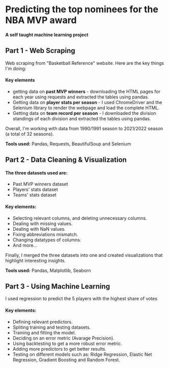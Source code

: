 # Predicting the top nominees for the NBA MVP award 
#### A self taught machine learning project

## Part 1 - Web Scraping

Web scraping from "Basketball Reference" website.
Here are the key things I'm doing:

#### Key elements
* getting data on **past MVP winners** - downloading the HTML pages for each year using requests and extracted the tables using pandas.
* Getting data on **player stats per season** - I used ChromeDriver and the Selenium library to render the webpage and load the complete HTML.
* Getting data on **team record per season** - I downloaded the division standings of each division and extracted the tables using pandas.

Overall, I'm working with data from 1990/1991 season to 2021/2022 season (a total of 32 seasons).

**Tools used:** Pandas, Requests, BeautifulSoup and Selenium

## Part 2 - Data Cleaning & Visualization

#### The three datasets used are:
* Past MVP winners dataset
* Players' stats dataset
* Teams' stats dataset

#### Key elements:
* Selecting relevant columns, and deleting unnecessary columns.
* Dealing with missing values.
* Dealing with NaN values.
* Fixing abbreviations mismatch.
* Changing datatypes of columns.
* And more...

Finally, I merged the three datasets into one and created visualizations that highlight interesting insights.

**Tools used:** Pandas, Matplotlib, Seaborn

## Part 3 - Using Machine Learning
I used regression to predict the 5 players with the highest share of votes

#### Key elements:
* Defining relevant predictors.
* Spliting training and testing datasets.
* Training and fitting the model.
* Deciding on an error metric (Avarage Precision).
* Using backtesting to get a more robust error metric.
* Adding more predictors to get better results.
* Testing on different models such as: Ridge Regression, Elastic Net Regression, Gradient Boosting and Random Forest.
